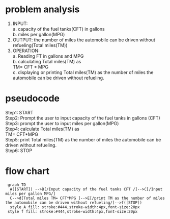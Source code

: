 # problem analysis  
1. INPUT:   
a. capacity of the fuel tanks(CFT) in gallons  
b. miles per gallon(MPG)  
2. OUTPUT: the number of miles the automobile can be driven without refueling(Total miles(TM))  
3. OPERATION:  
a. Reading FT in gallons and MPG  
b. calculating Total miles(TM) as  
TM= CFT * MPG  
c. displaying or printing Total miles(TM) as the number of miles the automobile can be driven without refueling.  
# pseudocode  

Step1: START  
Step2: Prompt the user to input capacity of the fuel tanks in gallons (CFT)   
Step3: prompt the user to input miles per gallon(MPG)   
Step4: calculate Total miles(TM) as  
TM= CFT*MPG   
Step5: print Total miles(TM) as the number of miles the automobile can be driven without refueling.  
Step6: STOP  
# flow chart  
 ```mermaid
  graph TD  
   A([START]) -->B[/Input capacity of the fuel tanks CFT /]-->C[/Input miles per gallon MPG/]  
   C-->d[Total miles TM= CFT*MPG ]-->E[/print TM as the number of miles the automobile can be driven without refueling/]-->f([STOP])  
   style A fill: stroke:#444,stroke-width:4px,font-size:20px  
  style f fill: stroke:#444,stroke-width:4px,font-size:20px 